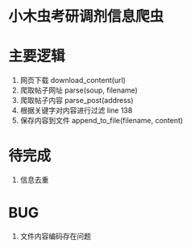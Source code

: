 # 小木虫考研调剂信息爬虫

# 主要逻辑
1. 网页下载 download_content(url)
2. 爬取帖子网址 parse(soup, filename)
3. 爬取帖子内容 parse_post(address)
4. 根据关键字对内容进行过滤 line 138
5. 保存内容到文件 append_to_file(filename, content)

# 待完成
1. 信息去重

# BUG
1. 文件内容编码存在问题